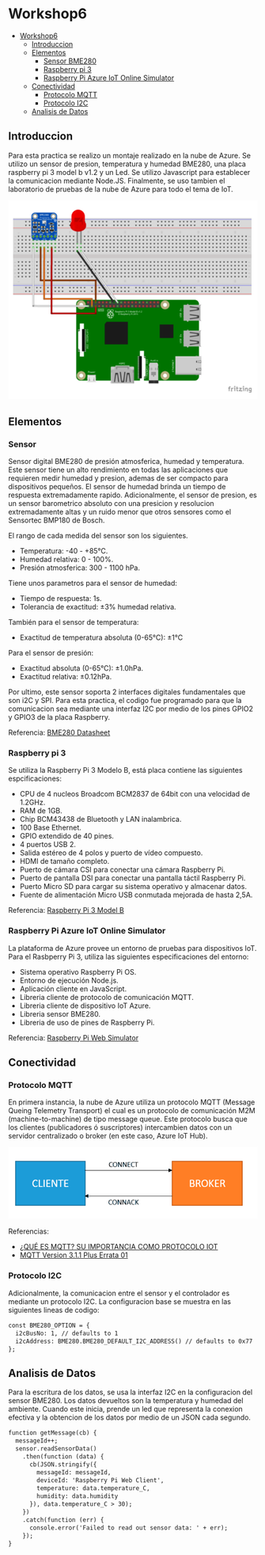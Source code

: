 # Workshop6

- [Workshop6](#workshop6)
  - [Introduccion](#introduccion)
  - [Elementos](#elementos)
    - [Sensor BME280](#sensor)
    - [Raspberry pi 3](#raspberry-pi-3)
    - [Raspberry Pi Azure IoT Online Simulator](#raspberry-pi-azure-iot-online-simulator)
  - [Conectividad](#conectividad)
    - [Protocolo MQTT](#protocolo-mqtt)
    - [Protocolo I2C](#protocolo-i2c)
  - [Analisis de Datos](#analisis-de-datos)

## Introduccion

Para esta practica se realizo un montaje realizado en la nube de Azure. Se utilizo un sensor de presion, temperatura y humedad BME280, una placa raspberry pi 3 model b v1.2 y un Led. Se utilizo Javascript para establecer la comunicacion mediante Node.JS. Finalmente, se uso tambien el laboratorio de pruebas de la nube de Azure para todo el tema de IoT.

![Montage](https://github.com/KayyDhex/workshop6/blob/aa05ba0eabc3f42445c2dc715425bb641bdafe4d/1.PNG)

## Elementos

### Sensor

Sensor digital BME280 de presión atmosferica, humedad y temperatura. Este sensor tiene un alto rendimiento en todas las aplicaciones que requieren medir humedad y presion, ademas de ser compacto para dispositivos pequeños. El sensor de humedad brinda un tiempo de respuesta extremadamente rapido. Adicionalmente, el sensor de presion, es un sensor barometrico absoluto con una presicion y resolucion extremadamente altas y un ruido menor que otros sensores como el Sensortec BMP180 de Bosch.

El rango de cada medida del sensor son los siguientes.

- Temperatura: -40 - +85°C.
- Humedad relativa: 0 - 100%.
- Presión atmosferica: 300 - 1100 hPa.

Tiene unos parametros para el sensor de humedad:

- Tiempo de respuesta: 1s.
- Tolerancia de exactitud: ±3% humedad relativa.

También para el sensor de temperatura:

- Exactitud de temperatura absoluta (0-65°C): ±1°C

Para el sensor de presión:

- Exactitud absoluta (0-65°C): ±1.0hPa.
- Exactitud relativa: ±0.12hPa.

Por ultimo, este sensor soporta 2 interfaces digitales fundamentales que son i2C y SPI. Para esta practica, el codigo fue programado para que la comunicacion sea mediante una interfaz I2C por medio de los pines GPIO2 y GPIO3 de la placa Raspberry. 

Referencia: [BME280 Datasheet](https://itbrainpower.net/downloadables/BST-BME280-DS002-1509607.pdf) 

### Raspberry pi 3

Se utiliza la Raspberry Pi 3 Modelo B, está placa contiene las siguientes espcificaciones:

- CPU de 4 nucleos Broadcom BCM2837 de 64bit con una velocidad de 1.2GHz.
- RAM de 1GB.
- Chip BCM43438 de Bluetooth y LAN inalambrica.
- 100 Base Ethernet.
- GPIO extendido de 40 pines.
- 4 puertos USB 2.
- Salida estéreo de 4 polos y puerto de vídeo compuesto.
- HDMI de tamaño completo.
- Puerto de cámara CSI para conectar una cámara Raspberry Pi.
- Puerto de pantalla DSI para conectar una pantalla táctil Raspberry Pi.
- Puerto Micro SD para cargar su sistema operativo y almacenar datos.
- Fuente de alimentación Micro USB conmutada mejorada de hasta 2,5A.

Referencia: [Raspberry Pi 3 Model B](https://www.raspberrypi.com/products/raspberry-pi-3-model-b/)

### Raspberry Pi Azure IoT Online Simulator

La plataforma de Azure provee un entorno de pruebas para dispositivos IoT. Para el Rasbperry Pi 3, utiliza las siguientes especificaciones del entorno:

- Sistema operativo Raspberry Pi OS.
- Entorno de ejecución Node.js.
- Aplicación cliente en JavaScript.
- Libreria cliente de protocolo de comunicación MQTT.
- Libreria cliente de dispositivo IoT Azure.
- Libreria sensor BME280.
- Libreria de uso de pines de Raspberry Pi.

Referencia: [Raspberry Pi Web Simulator](https://azure-samples.github.io/raspberry-pi-web-simulator/)

## Conectividad

### Protocolo MQTT

En primera instancia, la nube de Azure utiliza un protocolo MQTT (Message Queing Telemetry Transport) el cual es un protocolo de comunicación M2M (machine-to-machine) de tipo message queue. Este protocolo busca que los clientes (publicadores ó suscriptores) intercambien datos con un servidor centralizado o broker (en este caso, Azure IoT Hub).

![MQTT](https://github.com/KayyDhex/workshop6/blob/aa05ba0eabc3f42445c2dc715425bb641bdafe4d/2iot.PNG)

Referencias: 
- [¿QUÉ ES MQTT? SU IMPORTANCIA COMO PROTOCOLO IOT](https://www.luisllamas.es/que-es-mqtt-su-importancia-como-protocolo-iot/)
- [MQTT Version 3.1.1 Plus Errata 01](https://docs.oasis-open.org/mqtt/mqtt/v3.1.1/mqtt-v3.1.1.pdf)

### Protocolo I2C

Adicionalmente, la comunicacion entre el sensor y el controlador es mediante un protocolo I2C. La configuracion base se muestra en las siguientes lineas de codigo:
<pre><code>const BME280_OPTION = {
  i2cBusNo: 1, // defaults to 1
  i2cAddress: BME280.BME280_DEFAULT_I2C_ADDRESS() // defaults to 0x77
};
</code></pre>

## Analisis de Datos

Para la escritura de los datos, se usa la interfaz I2C en la configuracion del sensor BME280. Los datos devueltos son la temperatura y humedad del ambiente. Cuando este inicia, prende un led que representa la conexion efectiva y la obtencion de los datos por medio de un JSON cada segundo.

<pre><code>function getMessage(cb) {
  messageId++;
  sensor.readSensorData()
    .then(function (data) {
      cb(JSON.stringify({
        messageId: messageId,
        deviceId: 'Raspberry Pi Web Client',
        temperature: data.temperature_C,
        humidity: data.humidity
      }), data.temperature_C > 30);
    })
    .catch(function (err) {
      console.error('Failed to read out sensor data: ' + err);
    });
}
</code></pre>
